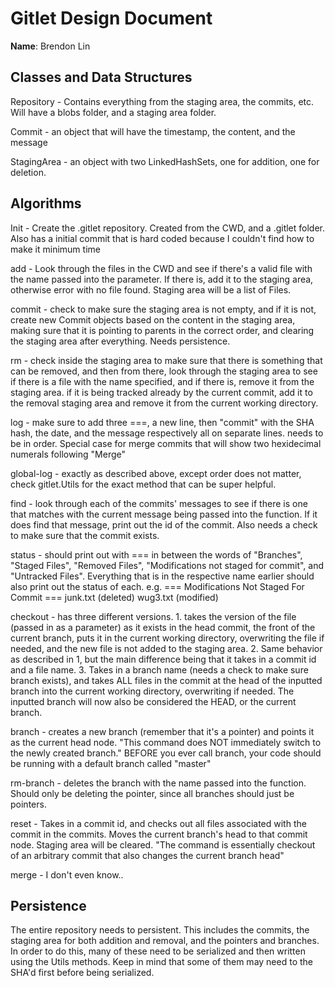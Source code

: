 # Gitlet Design Document

**Name**: Brendon Lin

## Classes and Data Structures
Repository - Contains everything from the staging area, the commits, etc. Will have a blobs folder,
and a staging area folder. 

Commit - an object that will have the timestamp, the content, and the message

StagingArea - an object with two LinkedHashSets, one for addition, one for deletion.



## Algorithms
Init - Create the .gitlet repository. Created from the CWD, and a .gitlet folder. Also has a initial commit that is hard
coded because I couldn't find how to make it minimum time

add - Look through the files in the CWD and see if there's a valid file with the name passed into the parameter. If 
there is, add it to the staging area, otherwise error with no file found. Staging area will be a list of Files.

commit - check to make sure the staging area is not empty, and if it is not, create new Commit objects based on the 
content in the staging area, making sure that it is pointing to parents in the correct order, and clearing the staging 
area after everything. Needs persistence.

rm - check inside the staging area to make sure that there is something that can be removed, and then from there, look 
through the staging area to see if there is a file with the name specified, and if there is, remove it from the staging 
area. if it is being tracked already by the current commit, add it to the removal staging area and remove it from the 
current working directory.

log - make sure to add three ===, a new line, then "commit" with the SHA hash, the date, and the message respectively 
all on separate lines. needs to be in order. Special case for merge commits that will show two hexidecimal numerals 
following "Merge"

global-log - exactly as described above, except order does not matter, check gitlet.Utils for the exact method that can
be super helpful.

find - look through each of the commits' messages to see if there is one that matches with the current message being 
passed into the function. If it does find that message, print out the id of the commit. Also needs a check to make sure 
that the commit exists.

status - should print out with === in between the words of "Branches", "Staged Files", "Removed Files", "Modifications
not staged for commit", and "Untracked Files". Everything that is in the respective name earlier should also print out 
the status of each. e.g.
=== Modifications Not Staged For Commit ===
junk.txt (deleted)
wug3.txt (modified)

checkout - has three different versions. 1. takes the version of the file (passed in as a parameter) as it exists in the
head commit, the front of the current branch, puts it in the current working directory, overwriting the file if needed, 
and the new file is not added to the staging area. 2. Same behavior as described in 1, but the main difference being 
that it takes in a commit id and a file name. 3. Takes in a branch name (needs a check to make sure branch exists), and
takes ALL files in the commit at the head of the inputted branch into the current working directory, overwriting if
needed. The inputted branch will now also be considered the HEAD, or the current branch.

branch - creates a new branch (remember that it's a pointer) and points it as the current head node. "This command does
NOT immediately switch to the newly created branch." BEFORE you ever call branch, your code should be running with a 
default branch called "master"

rm-branch - deletes the branch with the name passed into the function. Should only be deleting the pointer, since all 
branches should just be pointers.

reset - Takes in a commit id, and checks out all files associated with the commit in the commits. Moves the current 
branch's head to that commit node. Staging area will be cleared. "The command is essentially checkout of an arbitrary
 commit that also changes the current branch head"

merge - I don't even know..



## Persistence
The entire repository needs to persistent. This includes the commits, the staging area for both addition and removal,
and the pointers and branches. In order to do this, many of these need to be serialized and then written using the Utils
methods. Keep in mind that some of them may need to the SHA'd first before being serialized. 


